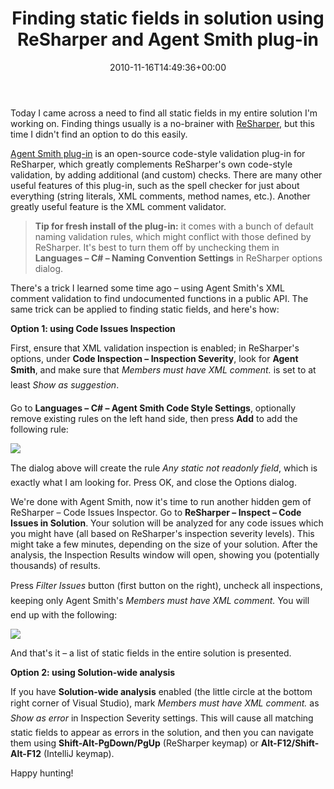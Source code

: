 ﻿---
title: Finding static fields in solution using ReSharper and Agent Smith plug-in
date: 2010-11-16T14:49:36+00:00
---
Today I came across a need to find all static fields in my entire solution I'm working on. Finding things usually is a no-brainer with [ReSharper](http://www.jetbrains.com/resharper/), but this time I didn't find an option to do this easily.

<!-- more -->

[Agent Smith plug-in](http://code.google.com/p/agentsmithplugin/) is an open-source code-style validation plug-in for ReSharper, which greatly complements ReSharper's own code-style validation, by adding additional (and custom) checks. There are many other useful features of this plug-in, such as the spell checker for just about everything (string literals, XML comments, method names, etc.). Another greatly useful feature is the XML comment validator.

> **Tip for fresh install of the plug-in:** it comes with a bunch of default naming validation rules, which might conflict with those defined by ReSharper. It's best to turn them off by unchecking them in **Languages &ndash; C# &ndash; Naming Convention Settings** in ReSharper options dialog.

There's a trick I learned some time ago &ndash; using Agent Smith's XML comment validation to find undocumented functions in a public API. The same trick can be applied to finding static fields, and here's how:

**Option 1: using Code Issues Inspection**

First, ensure that XML validation inspection is enabled; in ReSharper's options, under **Code Inspection &ndash; Inspection Severity**, look for **Agent Smith**, and make sure that *Members must have XML comment.* is set to at least *Show as suggestion*.

Go to **Languages &ndash; C# &ndash; Agent Smith Code Style Settings**, optionally remove existing rules on the left hand side, then press **Add** to add the following rule:

![](http://i0.wp.com/hmemcpy.com/wp-content/uploads/2010/11/image.png)

The dialog above will create the rule *Any static not readonly field*, which is exactly what I am looking for. Press OK, and close the Options dialog.

We're done with Agent Smith, now it's time to run another hidden gem of ReSharper &ndash; Code Issues Inspector. Go to **ReSharper &ndash; Inspect &ndash; Code Issues in Solution**. Your solution will be analyzed for any code issues which you might have (all based on ReSharper's inspection severity levels). This might take a few minutes, depending on the size of your solution. After the analysis, the Inspection Results window will open, showing you (potentially thousands) of results.

Press *Filter Issues* button (first button on the right), uncheck all inspections, keeping only Agent Smith's *Members must have XML comment.* You will end up with the following:

![](http://i1.wp.com/hmemcpy.com/wp-content/uploads/2010/11/image1.png)

And that's it &ndash; a list of static fields in the entire solution is presented.

**Option 2: using Solution-wide analysis**

If you have **Solution-wide analysis** enabled (the little circle at the bottom right corner of Visual Studio), mark *Members must have XML comment.* as *Show as error* in Inspection Severity settings. This will cause all matching static fields to appear as errors in the solution, and then you can navigate them using **Shift-Alt-PgDown/PgUp** (ReSharper keymap) or **Alt-F12/Shift-Alt-F12** (IntelliJ keymap).

Happy hunting!

